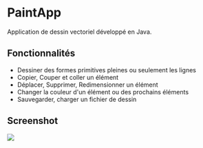 # PaintApp
Application de dessin vectoriel développé en Java.  

## Fonctionnalités
- Dessiner des formes primitives pleines ou seulement les lignes
- Copier, Couper et coller un élément
- Déplacer, Supprimer, Redimensionner un élément
- Changer la couleur d'un élément ou des prochains éléments
- Sauvegarder, charger un fichier de dessin

## Screenshot 
![](https://github.com/Nico-lrm/paintapp-java/blob/main/assets/example.png)
